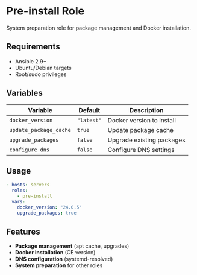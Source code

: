 # Pre-install Role

System preparation role for package management and Docker installation.

## Requirements

- Ansible 2.9+
- Ubuntu/Debian targets
- Root/sudo privileges

## Variables

| Variable | Default | Description |
|----------|---------|-------------|
| `docker_version` | `"latest"` | Docker version to install |
| `update_package_cache` | `true` | Update package cache |
| `upgrade_packages` | `false` | Upgrade existing packages |
| `configure_dns` | `false` | Configure DNS settings |

## Usage

```yaml
- hosts: servers
  roles:
    - pre-install
  vars:
    docker_version: "24.0.5"
    upgrade_packages: true
```

## Features

- **Package management** (apt cache, upgrades)
- **Docker installation** (CE version)
- **DNS configuration** (systemd-resolved)
- **System preparation** for other roles
